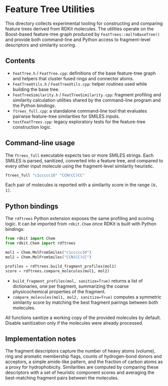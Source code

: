 # Feature Tree Utilities

This directory collects experimental tooling for constructing and comparing
feature trees derived from RDKit molecules.  The utilities operate on the
Boost-based feature-tree graph produced by `FeatTrees::molToBaseTree()` and
provide both command-line and Python access to fragment-level descriptors and
similarity scoring.

## Contents

- `FeatTree.h` / `FeatTree.cpp`: definitions of the base feature-tree graph and
  helpers that cluster fused rings and connector atoms.
- `FeatTreeUtils.h` / `FeatTreeUtils.cpp`: helper routines used while building
  the base tree.
- `FeatTreeSimilarity.h` / `FeatTreeSimilarity.cpp`: fragment profiling and
  similarity calculation utilities shared by the command-line program and the
  Python bindings.
- `ftrees_full.cpp`: a standalone command-line tool that evaluates pairwise
  feature-tree similarities for SMILES inputs.
- `testFeatTrees.cpp`: legacy exploratory tests for the feature-tree
  construction logic.

## Command-line usage

The `ftrees_full` executable expects two or more SMILES strings.  Each SMILES
is parsed, sanitized, converted into a feature tree, and compared to every other
input molecule using the fragment-level similarity heuristic.

```bash
ftrees_full "c1ccccc1O" "CCN(CC)CC"
```

Each pair of molecules is reported with a similarity score in the range `[0, 1]`.

## Python bindings

The `rdftrees` Python extension exposes the same profiling and scoring logic.
It can be imported from `rdkit.Chem` once RDKit is built with Python bindings:

```python
from rdkit import Chem
from rdkit.Chem import rdftrees

mol1 = Chem.MolFromSmiles("c1ccccc1O")
mol2 = Chem.MolFromSmiles("CCN(CC)CC")

profiles = rdftrees.build_fragment_profiles(mol1)
score = rdftrees.compare_molecules(mol1, mol2)
```

- `build_fragment_profiles(mol, sanitize=True)` returns a list of dictionaries,
  one per fragment, summarizing the coarse physicochemical properties of the
  fragment.
- `compare_molecules(mol1, mol2, sanitize=True)` computes a symmetric
  similarity score by matching the best fragment pairings between both
  molecules.

All functions sanitize a working copy of the provided molecules by default.
Disable sanitization only if the molecules were already processed.

## Implementation notes

The fragment descriptors capture the number of heavy atoms (volume), ring and
aromatic membership flags, counts of hydrogen-bond donors and acceptors, a
simple amide-like pattern, and the fraction of carbon atoms as a proxy for
hydrophobicity.  Similarities are computed by comparing these descriptors with a
set of heuristic component scores and averaging the best-matching fragment
pairs between the molecules.

